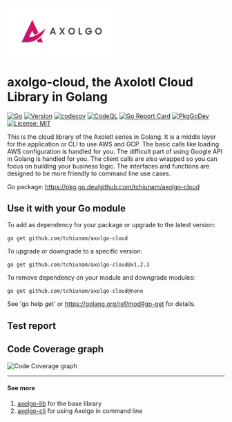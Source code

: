 <img src="images/axolgo-logo-transparent.png" width="50%" />

# axolgo-cloud, the Axolotl Cloud Library in Golang
[![Go](https://github.com/tchiunam/axolgo-cloud/actions/workflows/go.yml/badge.svg)](https://github.com/tchiunam/axolgo-cloud/actions/workflows/go.yml)
[![Version](https://img.shields.io/github/v/release/tchiunam/axolgo-cloud?sort=semver)](https://github.com/tchiunam/axolgo-cloud/releases)
[![codecov](https://codecov.io/gh/tchiunam/axolgo-cloud/branch/main/graph/badge.svg?token=7Q6I4OXAS8)](https://codecov.io/gh/tchiunam/axolgo-cloud)
[![CodeQL](https://github.com/tchiunam/axolgo-cloud/actions/workflows/codeql-analysis.yml/badge.svg)](https://github.com/tchiunam/axolgo-cloud/actions/workflows/codeql-analysis.yml)
[![Go Report Card](https://goreportcard.com/badge/github.com/tchiunam/axolgo-cloud)](https://goreportcard.com/report/github.com/tchiunam/axolgo-cloud)
[![PkgGoDev](https://pkg.go.dev/badge/github.com/tchiunam/axolgo-cloud)](https://pkg.go.dev/github.com/tchiunam/axolgo-cloud)
[![License: MIT](https://img.shields.io/badge/License-MIT-blue.svg)](https://opensource.org/licenses/MIT)

This is the cloud library of the Axolotl series in Golang. It is a middle layer for the application or CLI to use AWS and GCP. The basic calls like loading AWS configuration is handled for you. The difficult part of using Google API in Golang is handled for you. The client calls are also wrapped so you can focus on building your business logic. The interfaces and functions are designed to be more friendly to command line use cases.

Go package: https://pkg.go.dev/github.com/tchiunam/axolgo-cloud

## Use it with your Go module
To add as dependency for your package or upgrade to the latest version:
```
go get github.com/tchiunam/axolgo-cloud
```

To upgrade or downgrade to a specific version:
```
go get github.com/tchiunam/axolgo-cloud@v1.2.3
```

To remove dependency on your module and downgrade modules:
```
go get github.com/tchiunam/axolgo-cloud@none
```

See 'go help get' or https://golang.org/ref/mod#go-get for details.

## Test report
## Code Coverage graph
![Code Coverage graph](https://codecov.io/gh/tchiunam/axolgo-cloud/branch/main/graphs/tree.svg?token=7Q6I4OXAS8)

---
#### See more  
1. [axolgo-lib](https://github.com/tchiunam/axolgo-lib) for the base library
2. [axolgo-cli](https://github.com/tchiunam/axolgo-cli) for using Axolgo in command line
